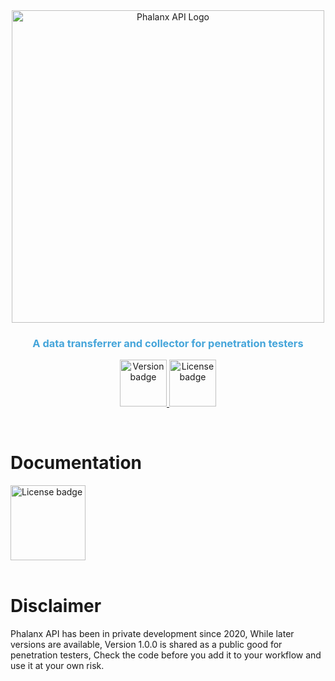 <div align="center">
  <a href="https://github.com/ahzsec/phalanx-api">
    <img src="https://a.top4top.io/p_25958281e1.png" alt="Phalanx API Logo" width="500">
  </a>
  <h3 align="center" style="color:#45a5da;">A data transferrer and collector for penetration testers</h3>

  <p align="center">
    <a href="https://github.com/ahzsec/phalanx-api">
        <img src="https://img.shields.io/badge/Version-1.0.0-45a5da" alt="Version badge" width="75">
    </a>
    <a href="https://github.com/ahzsec/phalanx-api/blob/main/LICENSE.md">
        <img src="https://img.shields.io/badge/License-MIT-45a5da" alt="License badge" width="75">
    </a>
  </p>
</div>
</br>

# Documentation
<a href="https://github.com/ahzsec/phalanx-api/blob/master/DOCUMENTATION.md">
    <img src="https://img.shields.io/badge/Explore%20the%20docs%20%C2%BB-blue" alt="License badge" width="120">
</a>
</br>
</br>


# Disclaimer
Phalanx API has been in private development since 2020, While later versions are available, Version 1.0.0 is shared as a public good for penetration testers, Check the code before you add it to your workflow and use it at your own risk.